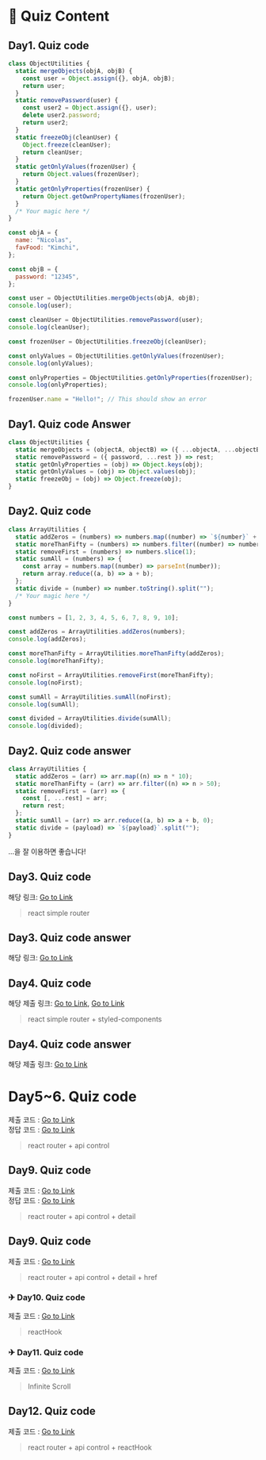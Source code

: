 # 🎨 Quiz Content

## Day1. Quiz code

```javascript
class ObjectUtilities {
  static mergeObjects(objA, objB) {
    const user = Object.assign({}, objA, objB);
    return user;
  }
  static removePassword(user) {
    const user2 = Object.assign({}, user);
    delete user2.password;
    return user2;
  }
  static freezeObj(cleanUser) {
    Object.freeze(cleanUser);
    return cleanUser;
  }
  static getOnlyValues(frozenUser) {
    return Object.values(frozenUser);
  }
  static getOnlyProperties(frozenUser) {
    return Object.getOwnPropertyNames(frozenUser);
  }
  /* Your magic here */
}

const objA = {
  name: "Nicolas",
  favFood: "Kimchi",
};

const objB = {
  password: "12345",
};

const user = ObjectUtilities.mergeObjects(objA, objB);
console.log(user);

const cleanUser = ObjectUtilities.removePassword(user);
console.log(cleanUser);

const frozenUser = ObjectUtilities.freezeObj(cleanUser);

const onlyValues = ObjectUtilities.getOnlyValues(frozenUser);
console.log(onlyValues);

const onlyProperties = ObjectUtilities.getOnlyProperties(frozenUser);
console.log(onlyProperties);

frozenUser.name = "Hello!"; // This should show an error
```

## Day1. Quiz code Answer

```javascript
class ObjectUtilities {
  static mergeObjects = (objectA, objectB) => ({ ...objectA, ...objectB });
  static removePassword = ({ password, ...rest }) => rest;
  static getOnlyProperties = (obj) => Object.keys(obj);
  static getOnlyValues = (obj) => Object.values(obj);
  static freezeObj = (obj) => Object.freeze(obj);
}
```

## Day2. Quiz code

```javascript
class ArrayUtilities {
  static addZeros = (numbers) => numbers.map((number) => `${number}` + 0);
  static moreThanFifty = (numbers) => numbers.filter((number) => number > 50);
  static removeFirst = (numbers) => numbers.slice(1);
  static sumAll = (numbers) => {
    const array = numbers.map((number) => parseInt(number));
    return array.reduce((a, b) => a + b);
  };
  static divide = (number) => number.toString().split("");
  /* Your magic here */
}

const numbers = [1, 2, 3, 4, 5, 6, 7, 8, 9, 10];

const addZeros = ArrayUtilities.addZeros(numbers);
console.log(addZeros);

const moreThanFifty = ArrayUtilities.moreThanFifty(addZeros);
console.log(moreThanFifty);

const noFirst = ArrayUtilities.removeFirst(moreThanFifty);
console.log(noFirst);

const sumAll = ArrayUtilities.sumAll(noFirst);
console.log(sumAll);

const divided = ArrayUtilities.divide(sumAll);
console.log(divided);
```

## Day2. Quiz code answer

```javascript
class ArrayUtilities {
  static addZeros = (arr) => arr.map((n) => n * 10);
  static moreThanFifty = (arr) => arr.filter((n) => n > 50);
  static removeFirst = (arr) => {
    const [, ...rest] = arr;
    return rest;
  };
  static sumAll = (arr) => arr.reduce((a, b) => a + b, 0);
  static divide = (payload) => `${payload}`.split("");
}
```

...을 잘 이용하면 좋습니다!

## Day3. Quiz code

해당 링크: [Go to Link](https://codesandbox.io/s/day-three-blueprint-7cdv1?file=/src/Components/App.js)

> react simple router

## Day3. Quiz code answer

해당 링크: [Go to Link](https://codesandbox.io/s/day-three-solution-o4vol?file=/src/Components/Header.js)

## Day4. Quiz code

해당 제출 링크: [Go to Link](https://codesandbox.io/s/day-four-boilerplate-ew5n2?file=/src/Components/Header.js), [Go to Link](https://codesandbox.io/s/day-four-boilerplate-idhk5?file=/src/Components/Header.js)

> react simple router + styled-components

## Day4. Quiz code answer

해당 제출 링크: [Go to Link](https://codesandbox.io/s/day-four-solution-3j7gi?file=/src/Components/Header.js)

# Day5~6. Quiz code

제출 코드 : [Go to Link](https://codesandbox.io/s/day-five-blueprint-forked-mdbym)  
정답 코드 : [Go to Link](https://codesandbox.io/s/day-five-solution-xoocs?file=/src/Screens/Coins/CoinsPresenter.js)

> react router + api control

## Day9. Quiz code

제출 코드 : [Go to Link](https://codesandbox.io/s/day-five-solution-forked-2ifk8)  
정답 코드 : [Go to Link](https://codesandbox.io/s/day-six-solution-6n2q7?file=/src/Screens/CoinExchanges/CoinExchangesPresenter.js)

> react router + api control + detail

## Day9. Quiz code

제출 코드 : [Go to Link](https://codesandbox.io/s/day-six-solution-forked-7uzq3)

> react router + api control + detail + href

### ✈ Day10. Quiz code

제출 코드 : [Go to Link](https://codesandbox.io/s/day-seven-blueprint-forked-gwox0)

> reactHook

### ✈ Day11. Quiz code

제출 코드 : [Go to Link](https://codesandbox.io/s/day-seven-blueprint-forked-qh05z?file=/src/index.js:0-1382)

> Infinite Scroll

## Day12. Quiz code

제출 코드 : [Go to Link](https://codesandbox.io/s/day-eight-solution-forked-tf7fu)

> react router + api control + reactHook
